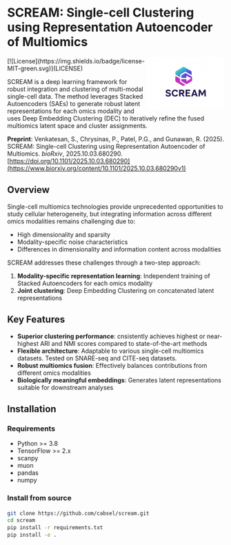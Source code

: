 # SCREAM: Single-cell Clustering using Representation Autoencoder of Multiomics
<img src="docs/source/_static/SCREAM_logo.png" align="right" alt="SCREAM logo" width="180" />
[![License](https://img.shields.io/badge/license-MIT-green.svg)](LICENSE)

SCREAM is a deep learning framework for robust integration and clustering of multi-modal single-cell data. The method leverages Stacked Autoencoders (SAEs) to generate robust latent representations for each omics modality and uses Deep Embedding Clustering (DEC) to iteratively refine the fused multiomics latent space and cluster assignments.

**Preprint**: Venkatesan, S., Chrysinas, P., Patel, P.G., and Gunawan, R. (2025). SCREAM: Single-cell Clustering using Representation Autoencoder of Multiomics. *bioRxiv*, 2025.10.03.680290. [https://doi.org/10.1101/2025.10.03.680290](https://www.biorxiv.org/content/10.1101/2025.10.03.680290v1)

## Overview

Single-cell multiomics technologies provide unprecedented opportunities to study cellular heterogeneity, but integrating information across different omics modalities remains challenging due to:
- High dimensionality and sparsity
- Modality-specific noise characteristics
- Differences in dimensionality and information content across modalities

SCREAM addresses these challenges through a two-step approach:
1. **Modality-specific representation learning**: Independent training of Stacked Autoencoders for each omics modality
2. **Joint clustering**: Deep Embedding Clustering on concatenated latent representations

## Key Features

- **Superior clustering performance**: cnsistently achieves highest or near-highest ARI and NMI scores compared to state-of-the-art methods
- **Flexible architecture**: Adaptable to various single-cell multiomics datasets. Tested on SNARE-seq and CITE-seq datasets.
- **Robust multiomics fusion**: Effectively balances contributions from different omics modalities
- **Biologically meaningful embeddings**: Generates latent representations suitable for downstream analyses

## Installation

### Requirements
- Python >= 3.8
- TensorFlow >= 2.x
- scanpy
- muon
- pandas
- numpy

### Install from source

```bash
git clone https://github.com/cabsel/scream.git
cd scream
pip install -r requirements.txt
pip install -e .
